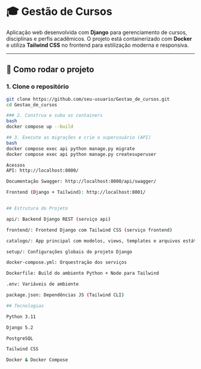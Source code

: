 # 🎓 Gestão de Cursos

Aplicação web desenvolvida com **Django** para gerenciamento de cursos, disciplinas e perfis acadêmicos. O projeto está containerizado com **Docker** e utiliza **Tailwind CSS** no frontend para estilização moderna e responsiva.

---

## 🚀 Como rodar o projeto

### 1. Clone o repositório
```bash
git clone https://github.com/seu-usuario/Gestao_de_cursos.git
cd Gestao_de_cursos

### 2. Construa e suba os containers
bash
docker compose up --build

## 3. Execute as migrações e crie o superusuário (API)
bash
docker compose exec api python manage.py migrate
docker compose exec api python manage.py createsuperuser

Acessos
API: http://localhost:8000/

Documentação Swagger: http://localhost:8000/api/swagger/

Frontend (Django + Tailwind): http://localhost:8001/


## Estrutura do Projeto

api/: Backend Django REST (serviço api)

frontend/: Frontend Django com Tailwind CSS (serviço frontend)

catalogo/: App principal com modelos, views, templates e arquivos estáticos

setup/: Configurações globais do projeto Django

docker-compose.yml: Orquestração dos serviços

Dockerfile: Build do ambiente Python + Node para Tailwind

.env: Variáveis de ambiente

package.json: Dependências JS (Tailwind CLI)

## Tecnologias

Python 3.11

Django 5.2

PostgreSQL

Tailwind CSS

Docker & Docker Compose